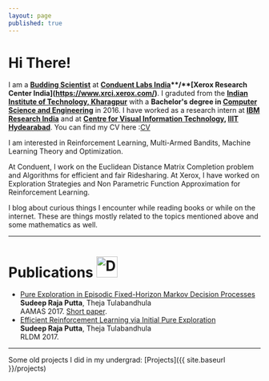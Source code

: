```yaml
---
layout: page
published: true
---
```


# Hi There!
I am a **[Budding Scientist](https://www.xrci.xerox.com/xerox-budding-scientists)** at **[Conduent Labs India]( "https://indialabs.conduent.com/")**/**[Xerox Research Center India](https://www.xrci.xerox.com/)**. I graduted from the **[Indian Institute of Technology, Kharagpur](https://www.iitkgp.ac.in/)** with a **Bachelor's degree in [Computer Science and Engineering](https://cse.iitkgp.ac.in/)** in 2016. I have worked as a research intern at **[IBM Research India](https://www.research.ibm.com/labs/india/)** and at **[Centre for Visual Information Technology](https://cvit.iiit.ac.in/), [IIIT Hydearabad](https://www.iiit.ac.in/)**. 
You can find my CV here :[CV](https://sudeepraja.github.io/CV.pdf)

I am interested in Reinforcement Learning, Multi-Armed Bandits, Machine Learning Theory and Optimization.

At Conduent, I work on the Euclidean Distance Matrix Completion problem and Algorithms for efficient and fair Ridesharing. At Xerox, I have worked on Exploration Strategies and Non Parametric Function Approximation for Reinforcement Learning.

I blog about curious things I encounter while reading books or while on the internet. These are things mostly related to the topics mentioned above and some mathematics as well.

---

# Publications <a href="https://dblp.uni-trier.de/pers/hd/p/Putta:Sudeep_Raja"><img src="https://dblp.uni-trier.de/img/dblp.icon.192x192.png" alt="DBLP" style="width:42px;height:42px;border:0;"></a>

- [Pure Exploration in Episodic Fixed-Horizon Markov Decision Processes](https://sudeepraja.github.io/papers/PEPSRL.pdf) <br />**Sudeep Raja Putta**, Theja Tulabandhula <br />AAMAS 2017. [Short paper](https://sudeepraja.github.io/papers/PEPSRL_short.pdf).
- [Efficient Reinforcement Learning via Initial Pure Exploration](https://sudeepraja.github.io/papers/rldm.pdf) <br />**Sudeep Raja Putta**, Theja Tulabandhula <br />RLDM 2017.

---
Some old projects I did in my undergrad: [Projects]({{ site.baseurl }}/projects)
